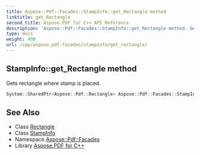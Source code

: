 ```yaml
---
title: Aspose::Pdf::Facades::StampInfo::get_Rectangle method
linktitle: get_Rectangle
second_title: Aspose.PDF for C++ API Reference
description: 'Aspose::Pdf::Facades::StampInfo::get_Rectangle method. Gets rectangle where stamp is placed in C++.'
type: docs
weight: 400
url: /cpp/aspose.pdf.facades/stampinfo/get_rectangle/
---
```

## StampInfo::get_Rectangle method


Gets rectangle where stamp is placed.

```cpp
System::SharedPtr<Aspose::Pdf::Rectangle> Aspose::Pdf::Facades::StampInfo::get_Rectangle() const
```

## See Also

* Class [Rectangle](../../../aspose.pdf/rectangle/)
* Class [StampInfo](../)
* Namespace [Aspose::Pdf::Facades](../../)
* Library [Aspose.PDF for C++](../../../)
